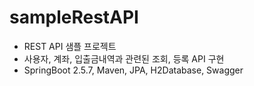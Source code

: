 # sampleRestAPI
- REST API 샘플 프로젝트
- 사용자, 계좌, 입출금내역과 관련된 조회, 등록 API 구현
- SpringBoot 2.5.7, Maven, JPA, H2Database, Swagger
